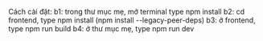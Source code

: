 Cách cài đặt:
b1: trong thư mục mẹ, mở terminal type npm install
b2: cd frontend, type npm install (npm install --legacy-peer-deps)
b3: ở frontend, type npm run build
b4: ở thư mục mẹ, type npm run dev
